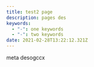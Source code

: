 ```yaml
---
title: test2 page
description: pages des
keywords:
  - "-": one keywords
  - "-": two keywords
date: 2021-02-28T13:22:12.321Z
---
```

meta desogccx